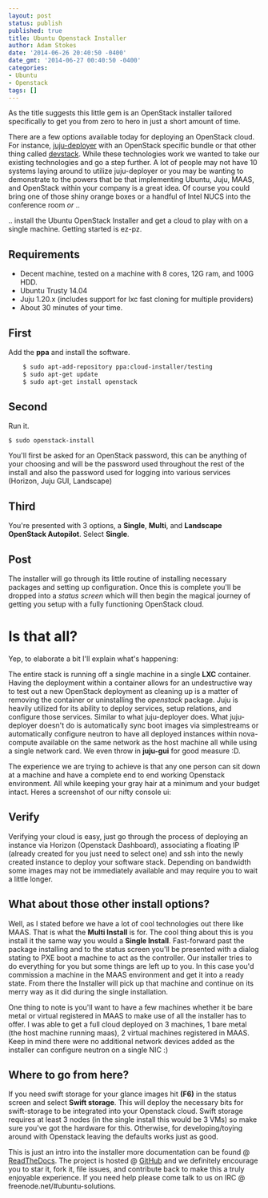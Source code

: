 ```yaml
---
layout: post
status: publish
published: true
title: Ubuntu Openstack Installer
author: Adam Stokes
date: '2014-06-26 20:40:50 -0400'
date_gmt: '2014-06-27 00:40:50 -0400'
categories:
- Ubuntu
- Openstack
tags: []
---
```

As the title suggests this little gem is an OpenStack installer tailored specifically to get you from zero to hero in just a short amount of time.

There are a few options available today for deploying an OpenStack cloud. For instance, [juju-deployer](http://pythonhosted.org/juju-deployer/) with an OpenStack specific bundle or that other thing called [devstack](http://devstack.org/). While these technologies work we wanted to take our existing technologies and go a step further. A lot of people may not have 10 systems laying around to utilize juju-deployer or you may be wanting to demonstrate to the powers that be that implementing Ubuntu, Juju, MAAS, and OpenStack within your company is a great idea. Of course you could bring one of those shiny orange boxes or a handful of Intel NUCS into the conference room _or_ ..

.. install the Ubuntu OpenStack Installer and get a cloud to play with on a single machine. Getting started is ez-pz.

## Requirements

*   Decent machine, tested on a machine with 8 cores, 12G ram, and 100G HDD.
*   Ubuntu Trusty 14.04
*   Juju 1.20.x (includes support for lxc fast cloning for multiple providers)
*   About 30 minutes of your time.

## First

Add the **ppa** and install the software.

```bash
    $ sudo apt-add-repository ppa:cloud-installer/testing
    $ sudo apt-get update
    $ sudo apt-get install openstack
```

## Second

Run it.

`$ sudo openstack-install`

You'll first be asked for an OpenStack password, this can be anything of your choosing and will be the password used throughout the rest of the install and also the password used for logging into various services (Horizon, Juju GUI, Landscape)

## Third

You're presented with 3 options, a **Single**, **Multi**, and **Landscape OpenStack Autopilot**. Select **Single**.

## Post

The installer will go through its little routine of installing necessary packages and setting up configuration. Once this is complete you'll be dropped into a _status screen_ which will then begin the magical journey of getting you setup with a fully functioning OpenStack cloud.

# Is that all?

Yep, to elaborate a bit I'll explain what's happening:

The entire stack is running off a single machine in a single **LXC** container. Having the deployment within a container allows for an undestructive way to test out a new OpenStack deployment as cleaning up is a matter of removing the container or uninstalling the _openstack_ package. Juju is heavily utilized for its ability to deploy services, setup relations, and configure those services. Similar to what juju-deployer does. What juju-deployer doesn't do is automatically sync boot images via simplestreams or automatically configure neutron to have all deployed instances within nova-compute available on the same network as the host machine all while using a single network card. We even throw in **juju-gui** for good measure :D.

The experience we are trying to achieve is that any one person can sit down at a machine and have a complete end to end working Openstack environment. All while keeping your gray hair at a minimum and your budget intact. Heres a screenshot of our nifty console ui:

## Verify

Verifying your cloud is easy, just go through the process of deploying an instance via Horizon (Openstack Dashboard), associating a floating IP (already created for you just need to select one) and ssh into the newly created instance to deploy your software stack. Depending on bandwidth some images may not be immediately available and may require you to wait a little longer.

## What about those other install options?

Well, as I stated before we have a lot of cool technologies out there like MAAS. That is what the **Multi Install** is for. The cool thing about this is you install it the same way you would a **Single Install**. Fast-forward past the package installing and to the status screen you'll be presented with a dialog stating to PXE boot a machine to act as the controller. Our installer tries to do everything for you but some things are left up to you. In this case you'd commission a machine in the MAAS environment and get it into a ready state. From there the Installer will pick up that machine and continue on its merry way as it did during the single installation.

One thing to note is you'll want to have a few machines whether it be bare metal or virtual registered in MAAS to make use of all the installer has to offer. I was able to get a full cloud deployed on 3 machines, 1 bare metal (the host machine running maas), 2 virtual machines registered in MAAS. Keep in mind there were no additional network devices added as the installer can configure neutron on a single NIC :)

## Where to go from here?

If you need swift storage for your glance images hit **(F6)** in the status screen and select **Swift storage**. This will deploy the necessary bits for swift-storage to be integrated into your Openstack cloud. Swift storage requires at least 3 nodes (in the single install this would be 3 VMs) so make sure you've got the hardware for this. Otherwise, for developing/toying around with Openstack leaving the defaults works just as good.

This is just an intro into the installer more documentation can be found @ [ReadTheDocs](http://ubuntu-cloud-installer.readthedocs.org/en/latest/index.html). The project is hosted @ [GitHub](https://github.com/Ubuntu-Solutions-Engineering/cloud-installer) and we definitely encourage you to star it, fork it, file issues, and contribute back to make this a truly enjoyable experience. If you need help please come talk to us on IRC @ freenode.net/#ubuntu-solutions.
